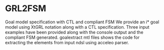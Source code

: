 # GRL2FSM
Goal model specification  with CTL and compliant FSM
We provide an i* goal model using XtGRL notation along with a CTL specification.
Three input examples have been provided along with the console output and the compliant FSM generated.
goalextract mtl files shows the code for extracting the elements from input ndsl using acceleo parser.
